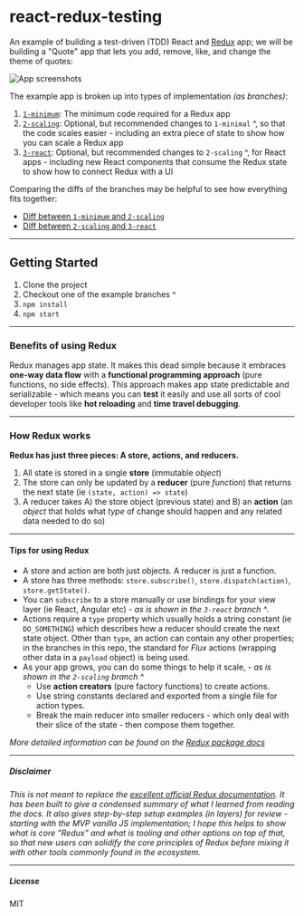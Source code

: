 # react-redux-testing

An example of building a test-driven (TDD) React and [Redux](https://www.npmjs.com/package/redux) app; we will be building a "Quote" app that lets you add, remove, like, and change the theme of quotes:

![App screenshots](http://i.imgur.com/csijGLz.png)

The example app is broken up into types of implementation _(as branches)_:

1. [`1-minimum`](https://github.com/trevordmiller/redux-playground/tree/1-minimum): The minimum code required for a Redux app
1. [`2-scaling`](https://github.com/trevordmiller/redux-playground/tree/2-scaling): Optional, but recommended changes to `1-minimal` ^, so that the code scales easier - including an extra piece of state to show how you can scale a Redux app
1.  [`3-react`](https://github.com/trevordmiller/redux-playground/tree/3-react): Optional, but recommended changes to `2-scaling` ^, for React apps - including new React components that consume the Redux state to show how to connect Redux with a UI

Comparing the diffs of the branches may be helpful to see how everything fits together:

- [Diff between `1-minimum` and `2-scaling`](https://github.com/trevordmiller/redux-playground/compare/1-minimum...2-scaling)
- [Diff between `2-scaling` and `3-react`](https://github.com/trevordmiller/redux-playground/compare/2-scaling...3-react)

---

## Getting Started

1. Clone the project
1. Checkout one of the example branches ^
1. `npm install`
1. `npm start`

---

### Benefits of using Redux

Redux manages app state. It makes this dead simple because it embraces **one-way data flow** with a **functional programming approach** (pure functions, no side effects). This approach makes app state predictable and serializable - which means you can **test** it easily and use all sorts of cool developer tools like **hot reloading** and **time travel debugging**.

---

### How Redux works

**Redux has just three pieces: A store, actions, and reducers.**

1. All state is stored in a single **store** (immutable _object_)
1. The store can only be updated by a **reducer** (pure _function_) that returns the next state (ie `(state, action) => state`)
1. A reducer takes A) the store object (previous state) and B) an **action** (an _object_ that holds what _type_ of change should happen and any related data needed to do so)

---

#### Tips for using Redux

- A store and action are both just objects. A reducer is just a function.
- A store has three methods: `store.subscribe()`, `store.dispatch(action)`, `store.getState()`.
- You can `subscribe` to a store manually or use bindings for your view layer (ie React, Angular etc) - _as is shown in the `3-react` branch ^_.
- Actions require a `type` property which usually holds a string constant (ie `DO_SOMETHING`) which describes how a reducer should create the next state object. Other than `type`, an action can contain any other properties; in the branches in this repo, the standard for _Flux_ actions (wrapping other data in a `payload` object) is being used.
- As your app grows, you can do some things to help it scale, - _as is shown in the `2-scaling` branch ^_
  - Use **action creators** (pure factory functions) to create actions.
  - Use string constants declared and exported from a single file for action types.
  - Break the main reducer into smaller reducers - which only deal with their slice of the state - then compose them together.

_More detailed information can be found on the [Redux package docs](https://www.npmjs.com/package/redux)_

---

##### Disclaimer

_This is not meant to replace the [excellent official Redux documentation](https://www.npmjs.com/package/redux). It has been built to give a condensed summary of what I learned from reading the docs. It also gives step-by-step setup examples (in layers) for review - starting with the MVP vanilla JS implementation; I hope this helps to show what is core "Redux" and what is tooling and other options on top of that, so that new users can solidify the core principles of Redux before mixing it with other tools commonly found in the ecosystem._

---

##### License

MIT
